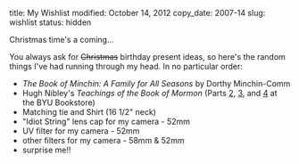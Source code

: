 title: My Wishlist
modified: October 14, 2012
copy_date: 2007-14
slug: wishlist
status: hidden

Christmas time's a coming...

You always ask for ~~Christmas~~ birthday present ideas, so here's the
random things I've had running through my head. In no particular order:

-   *The Book of Minchin: A Family for All Seasons* by Dorthy
    Minchin-Comm
-   Hugh Nibley's *Teachings of the Book of Mormon* (Parts
    [2](http://www.byubookstore.com/ePOS?this_category=278&store=439&item_number=1-59156-572-3&form=shared3/gm/detail.html&design=439),
    [3](http://www.byubookstore.com/ePOS?this_category=278&store=439&item_number=1-59156-573-1&form=shared3/gm/detail.html&design=439),
    and
    [4](http://www.byubookstore.com/ePOS?this_category=278&store=439&item_number=1-59156-574-X&form=shared3/gm/detail.html&design=439)
    at the BYU Bookstore)
-   Matching tie and Shirt (16 1/2" neck)
-   "Idiot String" lens cap for my camera - 52mm
-   UV filter for my camera - 52mm
-   other filters for my camera - 58mm & 52mm
-   surprise me!!

